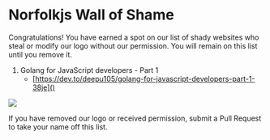 # Norfolkjs Wall of Shame

Congratulations! You have earned a spot on our list of shady websites who steal or modify our logo without our permission. You will remain on this list until you remove it.

1. Golang for JavaScript developers - Part 1
   - [https://dev.to/deepu105/golang-for-javascript-developers-part-1-38je]()
   


<img src="https://norfolkjs.org/images/ninjacat_150.png">

If you have removed our logo or received permission, submit a Pull Request to take your name off this list.

